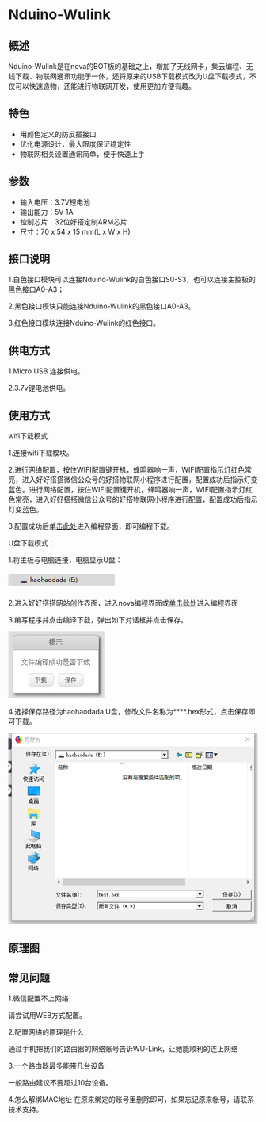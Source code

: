 # Nduino-Wulink

## 概述

Nduino-Wulink是在nova的BOT板的基础之上，增加了无线网卡，集云编程、无线下载、物联网通讯功能于一体，还将原来的USB下载模式改为U盘下载模式，不仅可以快速造物，还能进行物联网开发，使用更加方便有趣。

## 特色

* 用颜色定义的防反插接口
* 优化电源设计，最大限度保证稳定性
* 物联网相关设置通讯简单，便于快速上手

## 参数

* 输入电压：3.7V锂电池
* 输出能力：5V 1A
* 控制芯片：32位好搭定制ARM芯片 
* 尺寸：70 x 54 x 15 mm\(L x W x H\)

## 接口说明

1.白色接口模块可以连接Nduino-Wulink的白色接口S0-S3，也可以连接主控板的黑色接口A0-A3；

2.黑色接口模块只能连接Nduino-Wulink的黑色接口A0-A3。

3.红色接口模块连接Nduino-Wulink的红色接口。

## 供电方式

1.Micro USB 连接供电。

2.3.7v锂电池供电。

## 使用方式

wifi下载模式：

1.连接wifi下载模块。

2.进行网络配置，按住WIFI配置键开机，蜂鸣器响一声，WIFI配置指示灯红色常亮，进入好好搭搭微信公众号的好搭物联网小程序进行配置，配置成功后指示灯变蓝色。进行网络配置，按住WIFI配置键开机，蜂鸣器响一声，WIFI配置指示灯红色常亮，进入好好搭搭微信公众号的好搭物联网小程序进行配置，配置成功后指示灯变蓝色。

3.配置成功后[单击此处](http://www.haohaodada.com/wulink-nova/)进入编程界面，即可编程下载。

U盘下载模式：

1.将主板与电脑连接，电脑显示U盘：

![](../../.gitbook/assets/Nduino-Wulink-1.png)

2.进入好好搭搭网站创作界面，进入nova编程界面或[单击此处](http://www.haohaodada.com/show.php?id=1067977)进入编程界面

3.编写程序并点击编译下载，弹出如下对话框并点击保存。

![](../../.gitbook/assets/Nduino-Wulink-2.png)

4.选择保存路径为haohaodada U盘，修改文件名称为****.hex形式，点击保存即可下载。

![](../../.gitbook/assets/Nduino-Wulink-3.png)

## 原理图

## 常见问题

1.微信配置不上网络

请尝试用WEB方式配置。

2.配置网络的原理是什么

通过手机把我们的路由器的网络账号告诉WU-Link，让她能顺利的连上网络

3.一个路由器最多能带几台设备

一般路由建议不要超过10台设备。

4.怎么解绑MAC地址 在原来绑定的账号里删除即可，如果忘记原来帐号，请联系技术支持。

